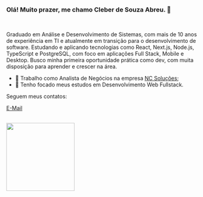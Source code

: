### **Olá! Muito prazer, me chamo Cleber de Souza Abreu.** 👋

<br>

<p>Graduado em Análise e Desenvolvimento de Sistemas, com mais de 10 anos de experiência em TI e atualmente em transição para o desenvolvimento de software. Estudando e aplicando tecnologias como React, Next.js, Node.js, TypeScript e PostgreSQL, com foco em aplicações Full Stack, Mobile e Desktop. Busco minha primeira oportunidade prática como dev, com muita disposição para aprender e crescer na área.</p>

- 🔭 Trabalho como Analista de Negócios na empresa [NC Soluções](https://www.ncsolucoes.com.br/);
- 🎯 Tenho focado meus estudos em Desenvolvimento Web Fullstack.

<p>Seguem meus contatos:</p>

<a href = "mailto:cleber.souza.abreu@gmail.com" target="_blank">E-Mail</a>

<br>

<div>
  <a href="https://github.com/cleberabreu87">
    <img height="180em" src="https://github-readme-stats.vercel.app/api/top-langs/?username=cleberabreu87&layout=compact&langs_count=7&theme=dracula"/>
  </a>
</div>
